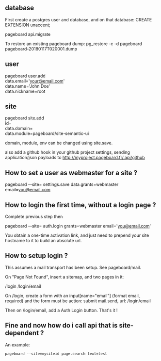 database
--------

First create a postgres user and database, and on that database:
CREATE EXTENSION unaccent;

pageboard api.migrate

To restore an existing pageboard dump:
pg_restore -c -d pageboard pageboard-20180117T020001.dump

user
----

pageboard user.add \
data.email='your@email.com' \
data.name='John Doe' \
data.nickname=root

site
----

pageboard site.add \
id=<newsiteid> \
data.domain=<fqdn> \
data.module=pageboard/site-semantic-ui

domain, module, env can be changed using site.save.

also add a github hook in your github project settings, sending application/json payloads to
http://myproject.pageboard.fr/.api/github

How to set a user as webmaster for a site ?
-------------------------------------------

pageboard --site=<id> settings.save data.grants=webmaster email=you@email.com

How to login the first time, without a login page ?
---------------------------------------------------

Complete previous step then

pageboard --site=<id> auth.login grants=webmaster email='you@email.com'

You obtain a one-time activation link, and just need to prepend your site
hostname to it to build an absolute url.


How to setup login ?
--------------------

This assumes a mail transport has been setup. See pageboard/mail.

On "Page Not Found", insert a sitemap, and two pages in it:

/login
/login/email

On /login, create a form with an input[name="email"] (format email, required)
and the form must be
action: submit mail.send, url: /login/email

Then on /login/email, add a Auth Login button.
That's it !

Fine and now how do i call api that is site-dependent ?
-------------------------------------------------------

An example:
```
pageboard --site=mysiteid page.search text=test
```

